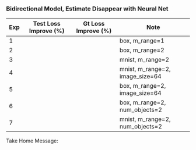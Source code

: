 ### Bidirectional Model, Estimate Disappear with Neural Net


| Exp | Test Loss Improve (%) | Gt Loss Improve (%) | Note |
| ------------- | ----------- | ----------- | ----------- | 
| 1 | | | box, m_range=1 |
| 2 | | | box, m_range=2 |
| 3 | | | mnist, m_range=2 |
| 4 | | | mnist, m_range=2, image_size=64 |
| 5 | | | box, m_range=2, image_size=64 | 
| 6 | | | box, m_range=2, num_objects=2 |
| 7 | | | mnist, m_range=2, num_objects=2 | 

Take Home Message:

